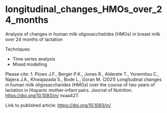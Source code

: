 # longitudinal_changes_HMOs_over_24_months
Analysis of changes in human milk oligosacchatides (HMOs) in breast milk over 24 months of lactation

Techniques:
- Time series analysis
- Mixed modelling

Please cite: 1.	Plows J.F., Berger P.K., Jones R., Alderete T., Yonemitsu C., Najera J.A., Khwajazada S., Bode L., Goran M. (2021) Longitudinal changes in human milk oligosaccharides (HMOs) over the course of two years of lactation in Hispanic mother-infant pairs. Journal of Nutrition. https://doi.org/10.1093/jn/ nxaa427.

Link to published article: https://doi.org/10.1093/jn/
